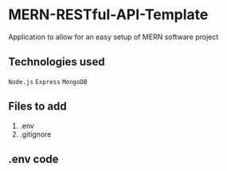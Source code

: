 # MERN-RESTful-API-Template
Application to allow for an easy setup of MERN software project

## Technologies used
`Node.js`
`Express`
`MongoDB`

## Files to add
1. .env
2. .gitignore

## .env code
